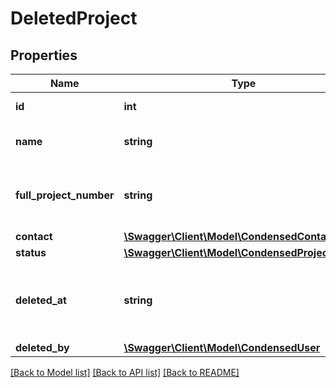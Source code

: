 # DeletedProject

## Properties
Name | Type | Description | Notes
------------ | ------------- | ------------- | -------------
**id** | **int** | The ID of the project. | [optional] 
**name** | **string** | The name of the project. | [optional] 
**full_project_number** | **string** | The full project number including year. | [optional] 
**contact** | [**\Swagger\Client\Model\CondensedContact**](CondensedContact.md) |  | [optional] 
**status** | [**\Swagger\Client\Model\CondensedProjectStatus**](CondensedProjectStatus.md) |  | [optional] 
**deleted_at** | **string** | The date the project was deleted in ATOM format. | [optional] 
**deleted_by** | [**\Swagger\Client\Model\CondensedUser**](CondensedUser.md) |  | [optional] 

[[Back to Model list]](../README.md#documentation-for-models) [[Back to API list]](../README.md#documentation-for-api-endpoints) [[Back to README]](../README.md)


